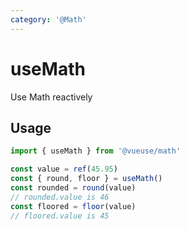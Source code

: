 ```yaml
---
category: '@Math'
---
```


# useMath

Use Math reactively

## Usage

```ts
import { useMath } from '@vueuse/math'

const value = ref(45.95)
const { round, floor } = useMath()
const rounded = round(value)
// rounded.value is 46
const floored = floor(value)
// floored.value is 45
```
